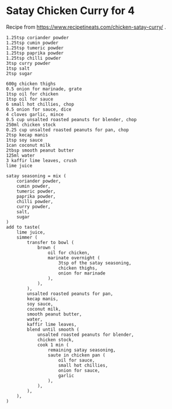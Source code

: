 Satay Chicken Curry for 4
=========================

Recipe from https://www.recipetineats.com/chicken-satay-curry/ .

    1.25tsp coriander powder
    1.25tsp cumin powder
    1.25tsp tumeric powder
    1.25tsp paprika powder
    1.25tsp chilli powder
    3tsp curry powder
    1tsp salt
    2tsp sugar
    
    600g chicken thighs
    0.5 onion for marinade, grate
    1tsp oil for chicken
    1tsp oil for sauce
    6 small hot chillies, chop
    0.5 onion for sauce, dice
    4 cloves garlic, mince
    0.5 cup unsalted roasted peanuts for blender, chop
    250ml chicken stock
    0.25 cup unsalted roasted peanuts for pan, chop
    2tsp kecap manis
    1tsp soy sauce
    1can coconut milk
    2tbsp smooth peanut butter
    125ml water
    3 kaffir lime leaves, crush
    lime juice

    satay seasoning = mix (
        coriander powder,
        cumin powder,
        tumeric powder,
        paprika powder,
        chilli powder,
        curry powder,
        salt,
        sugar
    )
    add to taste(
        lime juice,
        simmer (
            transfer to bowl (
                brown (
                    oil for chicken,
                    marinate overnight (
                        3tsp of the satay seasoning,
                        chicken thighs,
                        onion for marinade
                    ),
                ),
            ),
            unsalted roasted peanuts for pan,
            kecap manis,
            soy sauce,
            coconut milk,
            smooth peanut butter,
            water,
            kaffir lime leaves,
            blend until smooth (
                unsalted roasted peanuts for blender,
                chicken stock,
                cook 1 min (
                    remaining satay seasoning,
                    saute in chicken pan (
                        oil for sauce,
                        small hot chillies,
                        onion for sauce,
                        garlic
                    ),
                ),
            ),
        ),
    )
